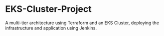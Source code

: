 # EKS-Cluster-Project
A multi-tier architecture using Terraform and an EKS Cluster, deploying the infrastructure and application using Jenkins.
